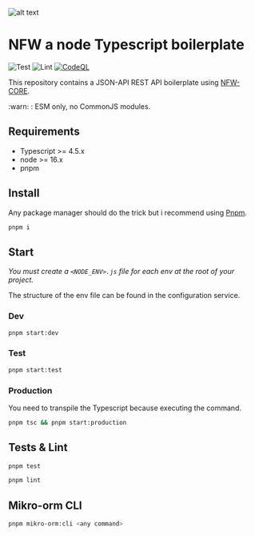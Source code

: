 ![alt text](https://repository-images.githubusercontent.com/166414581/dc0a1b80-a1a0-11e9-805b-cf8be46b5507)

# NFW a node Typescript boilerplate

![Test](https://github.com/TRIPTYK/nfw/workflows/Test/badge.svg?branch=master)
![Lint](https://github.com/TRIPTYK/nfw/workflows/Lint/badge.svg?branch=master)
[![CodeQL](https://github.com/TRIPTYK/nfw/actions/workflows/codeql-analysis.yml/badge.svg?branch=master)](https://github.com/TRIPTYK/nfw/actions/workflows/codeql-analysis.yml)

This repository contains a JSON-API REST API boilerplate using [NFW-CORE](https://github.com/TRIPTYK/nfw-core).

:warn: : ESM only, no CommonJS modules.

## Requirements

- Typescript >= 4.5.x
- node >= 16.x
- pnpm

## Install

Any package manager should do the trick but i recommend using [Pnpm](https://pnpm.io).

```bash
pnpm i
```

## Start

*You must create a `<NODE_ENV>.js` file for each env at the root of your project.*

The structure of the env file can be found in the configuration service.

### Dev

```bash
pnpm start:dev
```

### Test

```bash
pnpm start:test
```

### Production

You need to transpile the Typescript because executing the command.

```bash
pnpm tsc && pnpm start:production
```

## Tests & Lint

```bash
pnpm test
```

```bash
pnpm lint
```

## Mikro-orm CLI

```bash
pnpm mikro-orm:cli <any command>
```


